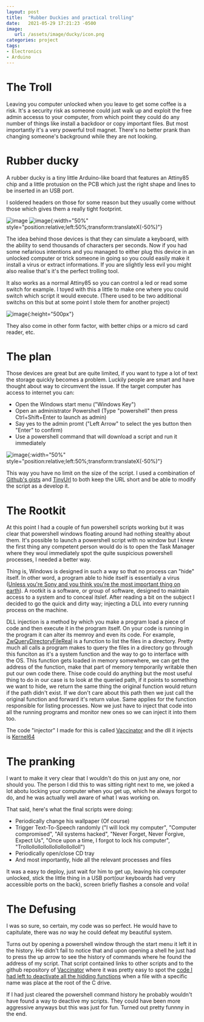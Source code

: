 ```yaml
---
layout: post
title:  "Rubber Duckies and practical trolling"
date:   2021-05-29 17:21:23 -0500
image:
   url: /assets/image/ducky/icon.png
categories: project
tags:
- Electronics
- Arduino
---
```


# The Troll

Leaving you computer unlocked when you leave to get some coffee is a risk. It's a security risk as someone could just walk up and exploit the free admin accesss to your computer, from which point they could do any number of things like install a backdoor or copy important files. But most importantly it's a very powerful troll magnet. There's no better prank than changing someone's background while they are not looking.

# Rubber ducky

A rubber ducky is a tiny little Arduino-like board that features an Attiny85 chip and a little protusion on the PCB which just the right shape and lines to be inserted in an USB port.

I soldered headers on those for some reason but they usually come without those which gives them a really tight footprint.

![image](/assets/image/ducky/duckies1.png) 
![image](/assets/image/ducky/duckies2.png){:width="50%" style="position:relative;left:50%;transform:translateX(-50%)"}    

The idea behind those devices is that they can simulate a keyboard, with the ability to send thousands of characters per seconds. Now if you had some nefarious intentions and you managed to either plug this device in an unlocked computer or trick someone in going so you could easily make it install a virus or extract informations. If you are slightly less evil you might also realise that's it's the perfect trolling tool.

It also works as a normal Attiny85 so you can control a led or read some switch for example. I toyed with this a little to make one where you could switch which script it would execute. (There used to be two additional switchs on this but at some point I stole them for another project)

![image](/assets/image/ducky/switched.png){:height="500px"}  

They also come in other form factor, with better chips or a micro sd card reader, etc.

# The plan

Those devices are great but are quite limited, if you want to type a lot of text the storage quickly becomes a problem. Luckily people are smart and have thought about way to circumvent the issue. If the target computer has access to internet you can:

- Open the Windows start menu ("Windows Key")
- Open an administrator Powershell (Type "powershell" then press Ctrl+Shift+Enter to launch as admin)
- Say yes to the admin promt ("Left Arrow" to select the yes button then "Enter" to confirm)
- Use a powershell command that will download a script and run it immediately

![image](/assets/image/ducky/explanation.png){:width="50%" style="position:relative;left:50%;transform:translateX(-50%)"}  

This way you have no limit on the size of the script. I used a combination of [Github's gists](https://gist.github.com/) and [TinyUrl](https://tinyurl.com) to both keep the URL short and be able to modify the script as a develop it.

# The Rootkit

At this point I had a couple of fun powershell scripts working but it was clear that powershell windows floating around had nothing stealthy about them. It's possible to launch a powershell script with no window but I knew the first thing any competent person would do is to open the Task Manager where they woul immediately spot the quite suspicious powershell processes, I needed a better way. 

Thing is, Windows is designed in such a way so that no process can "hide" itself. In other word, a program able to hide itself is essentially a virus ([Unless you're Sony and you think you're the most important thing on earth](https://en.wikipedia.org/wiki/Sony_BMG_copy_protection_rootkit_scandal)). A rootkit is a software, or group of software, designed to maintain access to a system and to conceal itslef. After reading a bit on the subject I decided to go the quick and dirty way; injecting a DLL into every running process on the machine.

DLL injection is a method by which you make a program load a piece of code and then execute it in the program itself. On your code is running in the program it can alter its memroy and even its code. For example, [ZwQueryDirectoryFileReal](https://docs.microsoft.com/en-us/windows-hardware/drivers/ddi/ntifs/nf-ntifs-ntquerydirectoryfile) is a function to list the files in a directory. Pretty much all calls a program makes to query the files in a directory go through this funciton as it's a system function and the way to go to interface with the OS. This function gets loaded in memory somewhere, we can get the address of the function, make that part of memory temporarily writable then put our own code there. Thise code could do anything but the most useful thing to do in our case is to look at the queried path, if it points to something we want to hide, we return the same thing the original function would return if the path didn't exist. If we don't care about this path then we just call the original function and forward it's return value. Same applies for the function responsible for listing processes. Now we just have to inject that code into all the running programs and monitor new ones so we can inject it into them too.

The code "injector" I made for this is called [Vaccinator](https://github.com/lapinozz/Vaccinator) and the dll it injects is [Kernel64](https://github.com/lapinozz/Vaccinator)

# The pranking

I want to make it very clear that I wouldn't do this on just any one, nor should you. The person I did this to was sitting right next to me, we joked a lot abotu locking your computer when you get up,  which he always forgot to do, and he was actually well aware of what I was working on. 

That said, here's what the final scripts were doing:

- Periodically change his wallpaper (Of course)
- Trigger Text-To-Speech randomly ("I will lock my computer", "Computer compromised", "All systems hacked", "Never Forget, Never Forgive, Expect Us", "Once upon a time, I forgot to lock his computer", "Trollollollollollollollollolloll")
- Periodically open/close CD tray
- And most importantly, hide all the relevant processes and files

It was a easy to deploy, just wait for him to get up, leaving his computer unlocked, stick the little thing in a USB port(our keyboards had very accessible ports on the back), screen briefly flashes a console and voila!

# The Defusing

I was so sure, so certain, my code was so perfect. He would have to capitulate, there was _no_ way he could defeat my beautiful system.

Turns out by opening a powershell window through the start menu it left it in the history. He didn't fail to notice that and upon opening a shell he just had to press the up arrow to see the history of commands where he found the address of my script. That script contained links to other scripts and to the github repository of [Vaccinator](https://github.com/lapinozz/Vaccinator) where it was pretty easy to spot the [code I had left to deactivate all the hidding functions](https://github.com/lapinozz/Vaccinator/blob/master/Kernel64/dllmain.cpp#L38) when a file with a specific name was place at the root of the C drive.

If I had just cleared the powershell command history he probably wouldn't have found a way to deactive my scripts. They could have been more aggressive anyways but this was just for fun. Turned out pretty funnny in the end.
